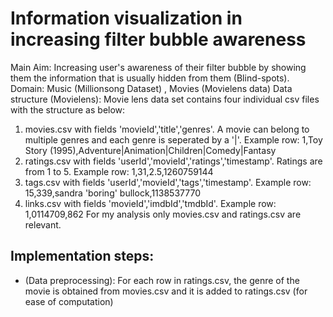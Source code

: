 # Information visualization in increasing filter bubble awareness
Main Aim: Increasing user's awareness of their filter bubble by showing them the information that is usually hidden from them (Blind-spots). 
Domain: Music (Millionsong Dataset) , Movies (Movielens data)
Data structure (Movielens): Movie lens data set contains four individual csv files with the structure as below:
  1. movies.csv with fields 'movieId','title','genres'. A movie can belong to multiple genres and each genre is seperated by a '|'.            Example row: 1,Toy Story (1995),Adventure|Animation|Children|Comedy|Fantasy
  2. ratings.csv with fields 'userId','movieId','ratings','timestamp'. Ratings are from 1 to 5. Example row: 1,31,2.5,1260759144
  3. tags.csv with fields 'userId','movieId','tags','timestamp'. Example row: 15,339,sandra 'boring' bullock,1138537770
  4. links.csv with fields 'movieId','imdbId','tmdbId'. Example row: 1,0114709,862
  For my analysis only movies.csv and ratings.csv are relevant. 
## Implementation steps: 
   - (Data preprocessing): For each row in ratings.csv, the genre of the movie is obtained from movies.csv and it is added to ratings.csv (for ease of computation) 
